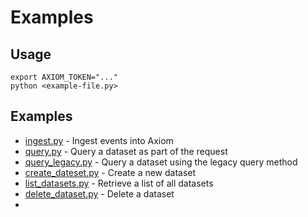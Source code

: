 # Examples

## Usage

```shell
export AXIOM_TOKEN="..."
python <example-file.py>
```


## Examples

- [ingest.py](ingest.py) - Ingest events into Axiom
- [query.py](query.py) - Query a dataset as part of the request
- [query_legacy.py](query_legacy.py) - Query a dataset using the legacy query method
- [create_dateset.py](create_dataset.py) - Create a new dataset
- [list_datasets.py](list_datasets.py) - Retrieve a list of all datasets
- [delete_dataset.py](delete_dataset.py) - Delete a dataset
- 
